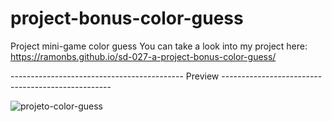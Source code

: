 # project-bonus-color-guess

Project mini-game color guess
You can take a look into my project here: https://ramonbs.github.io/sd-027-a-project-bonus-color-guess/

------------------------------------------- Preview --------------------------------------------------


![projeto-color-guess](https://user-images.githubusercontent.com/70456830/194381040-8ddcc4d8-84c4-431e-9a9b-e7157a32dc10.png)



